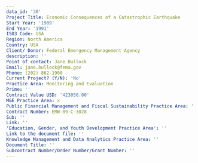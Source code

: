 ```yaml
---
data_id: '38'
Project Title: Economic Consequences of a Catastrophic Earthquake
Start Year: '1989'
End Year: '1991'
ISO3 Code: USA
Region: North America
Country: USA
Client/ Donor: Federal Emergency Management Agency
description: ''
Point of contact: Jane Bullock
Email: jane.bullock@fema.gov
Phone: (202) 862-1900
Current Project? (Y/N): 'No'
Practice Area: Monitoring and Evaluation
Prime: ''
Contract Value USD: '423050.00'
M&E Practice Area: x
Public Financial Management and Fiscal Sustainability Practice Area: ''
Contract Number: EMW-89-C-3028
Sub: ''
Link: ''
'Education, Gender, and Youth Development Practice Area': ''
Link to the document file: ''
Knowledge Management and Data Analytics Practice Area: ''
Document Title: ''
Subcontract Number/Order Number/Grant Number: ''
---
```

